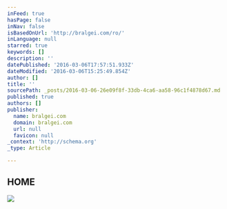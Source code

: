 ```yaml
---
inFeed: true
hasPage: false
inNav: false
isBasedOnUrl: 'http://bralgei.com/ro/'
inLanguage: null
starred: true
keywords: []
description: ''
datePublished: '2016-03-06T17:57:51.933Z'
dateModified: '2016-03-06T15:25:49.854Z'
author: []
title: ''
sourcePath: _posts/2016-03-06-26e09f8f-33db-4ca6-aa58-96c1f4878d67.md
published: true
authors: []
publisher:
  name: bralgei.com
  domain: bralgei.com
  url: null
  favicon: null
_context: 'http://schema.org'
_type: Article

---
```

## HOME
![](http://bralgei.com/ro/wp-content/uploads/sites/2/2015/09/7040575-eye.jpg)